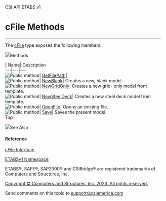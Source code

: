 ﻿

CSI API ETABS v1

# cFile Methods  
  
---  
  
The [cFile](f6f938cb-b055-ca3e-0b01-e75804bd8885.htm) type exposes the
following members.

![](../icons/SectionExpanded.png)Methods

| Name| Description  
---|---|---  
![Public method](../icons/pubmethod.gif)|
[GetFilePath](54913bb3-9e0d-786e-294e-b4b50758b2fc.htm)|  
![Public method](../icons/pubmethod.gif)|
[NewBlank](94c09385-ac9c-b495-ccdc-2507dc65b236.htm)|  Creates a new, blank
model.  
![Public method](../icons/pubmethod.gif)|
[NewGridOnly](daf9b4a6-c0ff-2ecf-5f15-29e53e19a2f4.htm)|  Creates a new grid-
only model from template.  
![Public method](../icons/pubmethod.gif)|
[NewSteelDeck](c97b6c9a-2eb2-e6fd-5a82-1e641320cb8f.htm)|  Creates a new steel
deck model from template.  
![Public method](../icons/pubmethod.gif)|
[OpenFile](0b0d5c1d-dda5-8596-6797-957b9ba2c4ab.htm)|  Opens an existing file.  
![Public method](../icons/pubmethod.gif)|
[Save](10383962-20e0-1a25-c990-ca06b18ebbff.htm)|  Saves the present model.  
Top

![](../icons/SectionExpanded.png)See Also

#### Reference

[cFile Interface](f6f938cb-b055-ca3e-0b01-e75804bd8885.htm)

[ETABSv1 Namespace](2780f1b8-2033-5289-2298-1cdb2a7508d9.htm)

ETABS®, SAFE®, SAP2000® and CSiBridge® are registered trademarks of Computers
and Structures, Inc.  

[Copyright © Computers and Structures, Inc. 2023. All rights
reserved.](http://www.csiamerica.com)

Send comments on this topic to
[support@csiamerica.com](mailto:support%40csiamerica.com?Subject=CSI%20API%20ETABS%20v1)

